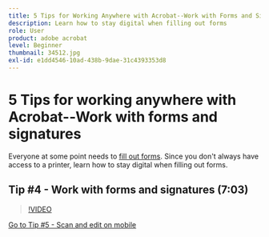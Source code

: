 ```yaml
---
title: 5 Tips for Working Anywhere with Acrobat--Work with Forms and Signatures
description: Learn how to stay digital when filling out forms
role: User
product: adobe acrobat
level: Beginner
thumbnail: 34512.jpg
exl-id: e1dd4546-10ad-438b-9dae-31c4393353d8
---
```

# 5 Tips for working anywhere with Acrobat--Work with forms and signatures

Everyone at some point needs to [fill out forms](https://www.adobe.com/acrobat/online/sign-pdf.html). Since you don't always have access to a printer, learn how to stay digital when filling out forms.

## Tip #4 - Work with forms and signatures (7:03)

>[!VIDEO](https://video.tv.adobe.com/v/34512?quality=12&learn=on&hidetitle=true)

[Go to Tip #5 - Scan and edit on mobile](scan-and-edit-on-mobile.md)